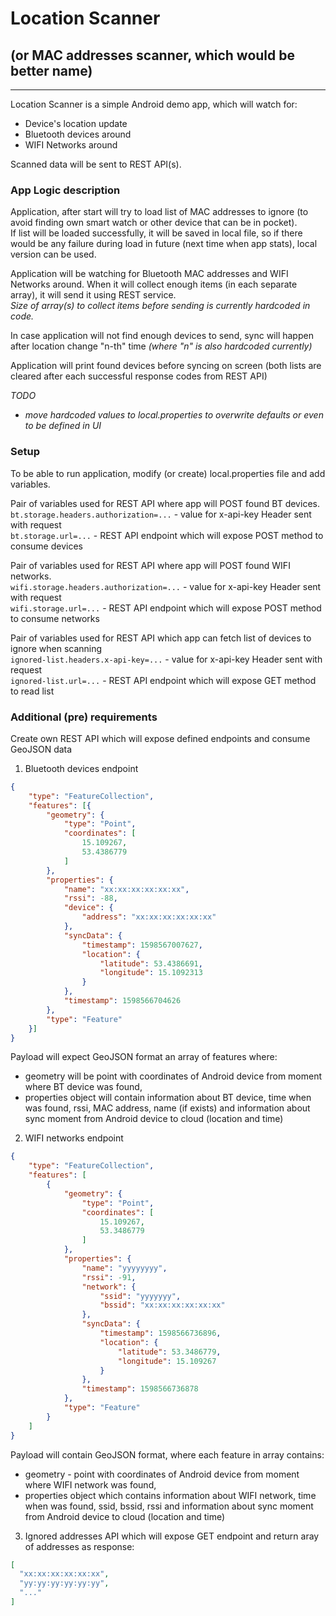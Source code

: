 # Location Scanner
## (or MAC addresses scanner, which would be better name)    
___  
Location Scanner is a simple Android demo app, which will watch for:
* Device's location update
* Bluetooth devices around
* WIFI Networks around  
  
Scanned data will be sent to REST API(s).


### App Logic description

Application, after start will try to load list of MAC addresses to ignore (to avoid finding own smart watch or other device that can be in pocket).  
If list will be loaded successfully, it will be saved in local file, so if there would be any failure during load in future (next time when app stats), local version can be used.

Application will be watching for Bluetooth MAC addresses and WIFI Networks around. When it will collect enough items (in each separate array), it will send it using REST service.  
*Size of array(s) to collect items before sending is currently hardcoded in code.*

In case application will not find enough devices to send, sync will happen after location change "n-th" time *(where "n" is also hardcoded currently)*

Application will print found devices before syncing on screen (both lists are cleared after each successful response codes from REST API)  


*TODO*  
* *move hardcoded values to local.properties to overwrite defaults or even to be defined in UI*  

### Setup

To be able to run application, modify (or create) local.properties file and add variables.

Pair of variables used for REST API where app will POST found BT devices.   
`bt.storage.headers.authorization=...` - value for x-api-key Header sent with request  
`bt.storage.url=...` - REST API endpoint which will expose POST method to consume devices  

Pair of variables used for REST API where app will POST found WIFI networks.         
`wifi.storage.headers.authorization=...` - value for x-api-key Header sent with request  
`wifi.storage.url=...` - REST API endpoint which will expose POST method to consume networks  

Pair of variables used for REST API which app can fetch list of devices to ignore when scanning  
`ignored-list.headers.x-api-key=...` - value for x-api-key Header sent with request  
`ignored-list.url=...` - REST API endpoint which will expose GET method to read list  


### Additional (pre) requirements
Create own REST API which will expose defined endpoints and consume GeoJSON data

1. Bluetooth devices endpoint
```json
{
    "type": "FeatureCollection",
    "features": [{
        "geometry": {
            "type": "Point",
            "coordinates": [
                15.109267,
                53.4386779
            ]
        },
        "properties": {
            "name": "xx:xx:xx:xx:xx:xx",
            "rssi": -88,
            "device": {
                "address": "xx:xx:xx:xx:xx:xx"
            },
            "syncData": {
                "timestamp": 1598567007627,
                "location": {
                    "latitude": 53.4386691,
                    "longitude": 15.1092313
                }
            },
            "timestamp": 1598566704626
        },
        "type": "Feature"
    }]
}
```
Payload will expect GeoJSON format an array of features where: 
* geometry will be point with coordinates of Android device from moment where BT device was found, 
* properties object will contain information about BT device, time when was found, rssi, MAC address, name (if exists) and information about sync moment from Android device to cloud (location and time)

2. WIFI networks endpoint
```json
{
    "type": "FeatureCollection",
    "features": [
        {
            "geometry": {
                "type": "Point",
                "coordinates": [
                    15.109267,
                    53.3486779
                ]
            },
            "properties": {
                "name": "yyyyyyyy",
                "rssi": -91,
                "network": {
                    "ssid": "yyyyyyy",
                    "bssid": "xx:xx:xx:xx:xx:xx"
                },
                "syncData": {
                    "timestamp": 1598566736896,
                    "location": {
                        "latitude": 53.3486779,
                        "longitude": 15.109267
                    }
                },
                "timestamp": 1598566736878
            },
            "type": "Feature"
        }
    ]
}
```
Payload will contain GeoJSON format, where each feature in array contains:
* geometry - point with coordinates of Android device from moment where WIFI network was found, 
* properties object which contains information about WIFI network, time when was found, ssid, bssid, rssi and information about sync moment from Android device to cloud (location and time)

3. Ignored addresses API which will expose GET endpoint and return aray of addresses as response:  
```json
[
  "xx:xx:xx:xx:xx:xx",
  "yy:yy:yy:yy:yy:yy",
  "..."
]

```
